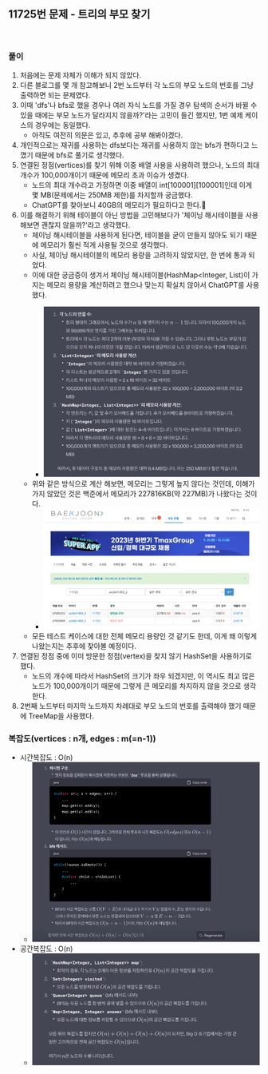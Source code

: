 ## 11725번 문제 - 트리의 부모 찾기

<br>

### 풀이
1. 처음에는 문제 자체가 이해가 되지 않았다.
2. 다른 블로그를 몇 개 참고해보니 2번 노드부터 각 노드의 부모 노드의 번호를 그냥 출력하면 되는 문제였다.
3. 이때 'dfs'나 bfs로 했을 경우나 여러 자식 노드를 가질 경우 탐색의 순서가 바뀔 수 있을 때에는 부모 노드가 달라지지 않을까?'라는 고민이 들긴 했지만, 1번 예제 케이스의 경우에는 동일했다.
   * 아직도 여전히 의문은 있고, 추후에 공부 해봐야겠다.
4. 개인적으로는 재귀를 사용하는 dfs보다는 재귀를 사용하지 않는 bfs가 편하다고 느꼈기 때문에 bfs로 풀기로 생각했다.
5. 연결된 정점(vertices)를 찾기 위해 이중 배열 사용을 사용하려 했으나, 노드의 최대 개수가 100,000개이기 때문에 메모리 초과 이슈가 생겼다.
   * 노드의 최대 개수라고 가정하면 이중 배열이 int[100001][100001]인데 이게 몇 MB(문제에서는 250MB 제한)를 차지할까 궁금했다.
   * ChatGPT를 찾아보니 40GB의 메모리가 필요하다고 한다.🥲
6. 이를 해결하기 위해 테이블이 아닌 방법을 고민해보다가 '체이닝 해시테이블을 사용해보면 괜찮지 않을까?'라고 생각했다.
   * 체이닝 해시테이블을 사용하게 된다면, 테이블을 굳이 만들지 않아도 되기 때문에 메모리가 훨씬 적게 사용될 것으로 생각했다.
   * 사실, 체이닝 해시테이블의 메모리 용량을 고려하지 않았지만, 한 번에 통과 되었다.
   * 이에 대한 궁금증이 생겨서 체이닝 해시테이블(HashMap<Integer, List<Integer>)이 가지는 메모리 용량을 계산하려고 했으나 맞는지 확실치 않아서 ChatGPT를 사용했다.
      * ![img.png](img.png)
   * 위와 같은 방식으로 계산 해보면, 메모리는 그렇게 높지 않다는 것인데, 이해가 가지 않았던 것은 백준에서 메모리가 227816KB(약 227MB)가 나왔다는 것이다.
      * ![img_1.png](img_1.png)
   * 모든 테스트 케이스에 대한 전체 메모리 용량인 것 같기도 한데, 이게 왜 이렇게 나왔는지는 추후에 찾아볼 예정이다. 
7. 연결된 정점 중에 이미 방문한 정점(vertex)을 찾지 않기 HashSet을 사용하기로 했다.
   * 노드의 개수에 따라서 HashSet의 크기가 좌우 되겠지만, 이 역시도 최고 많은 노드가 100,000개이기 때문에 그렇게 큰 메모리를 차지하지 않을 것으로 생각한다.
8. 2번째 노드부터 마지막 노드까지 차례대로 부모 노드의 번호를 출력해야 했기 때문에 TreeMap을 사용했다.


### 복잡도(vertices : n개, edges : m(=n-1))
* 시간복잡도 : O(n)
  * ![img_3.png](img_3.png)
* 공간복잡도 : O(n)
  * ![img_2.png](img_2.png)
